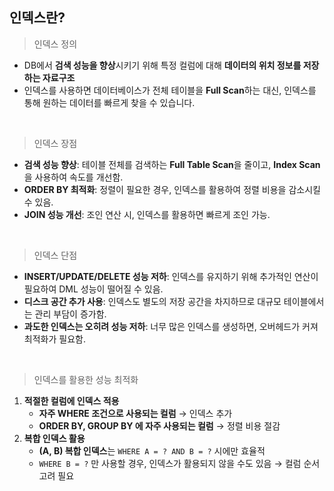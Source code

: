 ## 인덱스란?

> 인덱스 정의
>

- DB에서 **검색 성능을 향상**시키기 위해 특정 컬럼에 대해 **데이터의 위치 정보를 저장하는 자료구조**
- 인덱스를 사용하면 데이터베이스가 전체 테이블을 **Full Scan**하는 대신, 인덱스를 통해 원하는 데이터를 빠르게 찾을 수 있습니다.

<br/>

> 인덱스 장점
>

- **검색 성능 향상**: 테이블 전체를 검색하는 **Full Table Scan**을 줄이고, **Index Scan**을 사용하여 속도를 개선함.
- **ORDER BY 최적화**: 정렬이 필요한 경우, 인덱스를 활용하여 정렬 비용을 감소시킬 수 있음.
- **JOIN 성능 개선**: 조인 연산 시, 인덱스를 활용하면 빠르게 조인 가능.

<br/>

> 인덱스 단점
>

- **INSERT/UPDATE/DELETE 성능 저하**: 인덱스를 유지하기 위해 추가적인 연산이 필요하여 DML 성능이 떨어질 수 있음.
- **디스크 공간 추가 사용**: 인덱스도 별도의 저장 공간을 차지하므로 대규모 테이블에서는 관리 부담이 증가함.
- **과도한 인덱스는 오히려 성능 저하**: 너무 많은 인덱스를 생성하면, 오버헤드가 커져 최적화가 필요함.

<br/>

> 인덱스를 활용한 성능 최적화
>

1. **적절한 컬럼에 인덱스 적용**
    - **자주 WHERE 조건으로 사용되는 컬럼** → 인덱스 추가
    - **ORDER BY, GROUP BY 에 자주 사용되는 컬럼** → 정렬 비용 절감
2. **복합 인덱스 활용**
    - **(A, B) 복합 인덱스**는 `WHERE A = ? AND B = ?` 시에만 효율적
    - `WHERE B = ?` 만 사용할 경우, 인덱스가 활용되지 않을 수도 있음 → 컬럼 순서 고려 필요